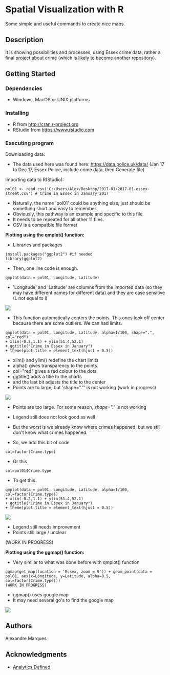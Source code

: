 # Spatial Visualization with R

Some simple and useful commands to create nice maps.

## Description

It is showing possibilities and processes, using Essex crime data, rather a final project about crime (which is likely to become another repository).

## Getting Started

### Dependencies

* Windows, MacOS or UNIX platforms

### Installing

* R from http://cran.r-project.org
* RStudio from https://www.rstudio.com

### Executing program

Downloading data:
* The data used here was found here: https://data.police.uk/data/ (Jan 17 to Dec 17, Essex Police, include crime data, then Generate file)

Importing data to R(Studio):
```
pol01 <- read.csv('C:/Users/Alex/Desktop/2017-01/2017-01-essex-street.csv') # Crime in Essex in January 2017
```
* Naturally, the name 'pol01' could be anything else, just should be something short and easy to remember. 
* Obviously, this pathway is an example and specific to this file.
* It needs to be repeated for all other 11 files.
* CSV is a compatble file format


**Plotting using the qmplot() function:**
* Libraries and packages
```
install.packages("ggplot2") #if needed
library(ggplot2)
```
* Then, one line code is enough.
```
qmplot(data = pol01, Longitude, Latitude)
```
* 'Longitude' and 'Latitude' are columns from the imported data (so they may have different names for different data) and they are case sensitive (L not equal to l)

![](https://github.com/alexandrenm/Spatial-Visualization-in-R/blob/master/janplot1.png)

* This function automatically centers the points. This ones look off center because there are some outliers. We can had limits.
```
qmplot(data = pol01, Longitude, Latitude, alpha=1/100, shape=".", col="red") 
+ xlim(-0.2,1.1) + ylim(51.4,52.1) 
+ ggtitle("Crime in Essex in January") 
+ theme(plot.title = element_text(hjust = 0.5))
```
* xlim() and ylim() redefine the chart limits
* alpha() gives transparency to the points
* col="red" gives a red colour to the dots
* ggtitle() adds a title to the charts
* and the last bit adjusts the title to the center
* Points are to large, but 'shape="."' is not working (work in progress)

![](https://github.com/alexandrenm/Spatial-Visualization-in-R/blob/master/janplot2.png)

* Points are too large. For some reason, *shape="."* is not working
* Legend still does not look good as well

* But the worst is we already know where crimes happened, but we still don't know what crimes happened.
* So, we add this bit of code

```
col=factor(Crime.type)
```

* Or this

```
col=pol01$Crime.type
```

* To get this

```
qmplot(data = pol01, Longitude, Latitude, alpha=1/100, col=factor(Crime.type)) 
+ xlim(-0.2,1.1) + ylim(51.4,52.1) 
+ ggtitle("Crime in Essex in January") 
+ theme(plot.title = element_text(hjust = 0.5))
```
![](https://github.com/alexandrenm/Spatial-Visualization-in-R/blob/master/janplot3.png)

* Legend still needs improvement
* Points still large / unclear

(WORK IN PROGRESS)


**Plotting using the ggmap() function:**

* Very similar to what was done before with qmplot() function

```
ggmap(get_map(location = 'Essex, zoom = 9')) + geom_point(data = pol01, aes(x=Longitude, y=Latitude, alpha=0.5, col=factor(Crime.type)))
(WORK IN PROGRESS)
```
* ggmap() uses google map
* It may need several go's to find the google map

![](https://github.com/alexandrenm/Spatial-Visualization-in-R/blob/master/janplot4.png)

## Authors

Alexandre Marques

## Acknowledgments

* [Analytics Defined](https://analyticsdefined.com/plotting-maps-in-r-using-ggmap/)
